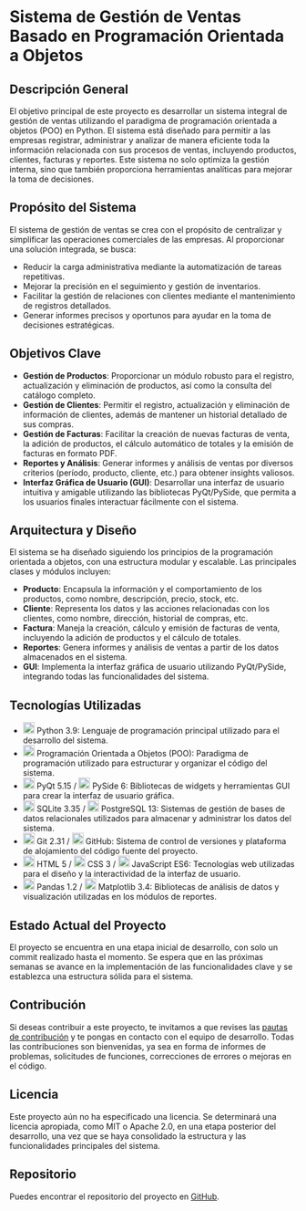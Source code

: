 # Sistema de Gestión de Ventas Basado en Programación Orientada a Objetos

## Descripción General
El objetivo principal de este proyecto es desarrollar un sistema integral de gestión de ventas utilizando el paradigma de programación orientada a objetos (POO) en Python. El sistema está diseñado para permitir a las empresas registrar, administrar y analizar de manera eficiente toda la información relacionada con sus procesos de ventas, incluyendo productos, clientes, facturas y reportes. Este sistema no solo optimiza la gestión interna, sino que también proporciona herramientas analíticas para mejorar la toma de decisiones.

## Propósito del Sistema
El sistema de gestión de ventas se crea con el propósito de centralizar y simplificar las operaciones comerciales de las empresas. Al proporcionar una solución integrada, se busca:

- Reducir la carga administrativa mediante la automatización de tareas repetitivas.
- Mejorar la precisión en el seguimiento y gestión de inventarios.
- Facilitar la gestión de relaciones con clientes mediante el mantenimiento de registros detallados.
- Generar informes precisos y oportunos para ayudar en la toma de decisiones estratégicas.

## Objetivos Clave
- **Gestión de Productos**: Proporcionar un módulo robusto para el registro, actualización y eliminación de productos, así como la consulta del catálogo completo.
- **Gestión de Clientes**: Permitir el registro, actualización y eliminación de información de clientes, además de mantener un historial detallado de sus compras.
- **Gestión de Facturas**: Facilitar la creación de nuevas facturas de venta, la adición de productos, el cálculo automático de totales y la emisión de facturas en formato PDF.
- **Reportes y Análisis**: Generar informes y análisis de ventas por diversos criterios (período, producto, cliente, etc.) para obtener insights valiosos.
- **Interfaz Gráfica de Usuario (GUI)**: Desarrollar una interfaz de usuario intuitiva y amigable utilizando las bibliotecas PyQt/PySide, que permita a los usuarios finales interactuar fácilmente con el sistema.

## Arquitectura y Diseño
El sistema se ha diseñado siguiendo los principios de la programación orientada a objetos, con una estructura modular y escalable. Las principales clases y módulos incluyen:

- **Producto**: Encapsula la información y el comportamiento de los productos, como nombre, descripción, precio, stock, etc.
- **Cliente**: Representa los datos y las acciones relacionadas con los clientes, como nombre, dirección, historial de compras, etc.
- **Factura**: Maneja la creación, cálculo y emisión de facturas de venta, incluyendo la adición de productos y el cálculo de totales.
- **Reportes**: Genera informes y análisis de ventas a partir de los datos almacenados en el sistema.
- **GUI**: Implementa la interfaz gráfica de usuario utilizando PyQt/PySide, integrando todas las funcionalidades del sistema.

## Tecnologías Utilizadas
<ul>
    <li><img src="https://simpleicons.org/icons/python.svg" alt="Python" class="tech-icon" width="20" height="20"> Python 3.9: Lenguaje de programación principal utilizado para el desarrollo del sistema.</li>
    <li><img src="https://simpleicons.org/icons/programming.svg" alt="POO" class="tech-icon" width="20" height="20"> Programación Orientada a Objetos (POO): Paradigma de programación utilizado para estructurar y organizar el código del sistema.</li>
    <li><img src="https://simpleicons.org/icons/qt.svg" alt="PyQt" class="tech-icon" width="20" height="20"> PyQt 5.15 / <img src="https://simpleicons.org/icons/qt.svg" alt="PySide" class="tech-icon" width="20" height="20"> PySide 6: Bibliotecas de widgets y herramientas GUI para crear la interfaz de usuario gráfica.</li>
    <li><img src="https://simpleicons.org/icons/sqlite.svg" alt="SQLite" class="tech-icon" width="20" height="20"> SQLite 3.35 / <img src="https://simpleicons.org/icons/postgresql.svg" alt="PostgreSQL" class="tech-icon" width="20" height="20"> PostgreSQL 13: Sistemas de gestión de bases de datos relacionales utilizados para almacenar y administrar los datos del sistema.</li>
    <li><img src="https://simpleicons.org/icons/git.svg" alt="Git" class="tech-icon" width="20" height="20"> Git 2.31 / <img src="https://simpleicons.org/icons/github.svg" alt="GitHub" class="tech-icon" width="20" height="20"> GitHub: Sistema de control de versiones y plataforma de alojamiento del código fuente del proyecto.</li>
    <li><img src="https://simpleicons.org/icons/html5.svg" alt="HTML" class="tech-icon" width="20" height="20"> HTML 5 / <img src="https://simpleicons.org/icons/css3.svg" alt="CSS" class="tech-icon" width="20" height="20"> CSS 3 / <img src="https://simpleicons.org/icons/javascript.svg" alt="JavaScript" class="tech-icon" width="20" height="20"> JavaScript ES6: Tecnologías web utilizadas para el diseño y la interactividad de la interfaz de usuario.</li>
    <li><img src="https://simpleicons.org/icons/pandas.svg" alt="Pandas" class="tech-icon" width="20" height="20"> Pandas 1.2 / <img src="https://simpleicons.org/icons/matplotlib.svg" alt="Matplotlib" class="tech-icon" width="20" height="20"> Matplotlib 3.4: Bibliotecas de análisis de datos y visualización utilizadas en los módulos de reportes.</li>
</ul>


## Estado Actual del Proyecto
El proyecto se encuentra en una etapa inicial de desarrollo, con solo un commit realizado hasta el momento. Se espera que en las próximas semanas se avance en la implementación de las funcionalidades clave y se establezca una estructura sólida para el sistema.

## Contribución
Si deseas contribuir a este proyecto, te invitamos a que revises las [pautas de contribución](CONTRIBUTING.md) y te pongas en contacto con el equipo de desarrollo. Todas las contribuciones son bienvenidas, ya sea en forma de informes de problemas, solicitudes de funciones, correcciones de errores o mejoras en el código.

## Licencia
Este proyecto aún no ha especificado una licencia. Se determinará una licencia apropiada, como MIT o Apache 2.0, en una etapa posterior del desarrollo, una vez que se haya consolidado la estructura y las funcionalidades principales del sistema.

## Repositorio
Puedes encontrar el repositorio del proyecto en [GitHub](https://github.com/JavicSoftCode/proy_sales_poo_2024_.git).
